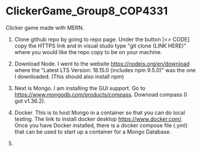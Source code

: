 # ClickerGame_Group8_COP4331
Clicker game made with MERN.

1) Clone github repo by going to repo page.
    Under the button [<> CODE] copy the HTTPS link and in visual studo type "git clone (LINK HERE)" where you would like the repo copy to be on your machine.

2) Download Node. I went to the website https://nodejs.org/en/download 
    where the "Latest LTS Version: 18.15.0 (includes npm 9.5.0)" was the one I downloaded.
    (This should also install npm)

3) Next is Mongo. I am installing the GUI support. Go to https://www.mongodb.com/products/compass. Downoad compass (I got v1.36.2).

4) Docker. This is to host Mongo in a container so that you can do local testing. The link to install docker desktop https://www.docker.com/. Once you have Docker installed, there is a docker compose file (.yml) that can be used to start up a container for a Mongo Database.

5) 